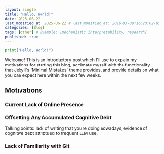 ```yaml
---
layout: single
title: "Hello, World!"
date: 2025-06-22
last_modified_at: 2025-06-22 # last_modified_at: 2016-03-09T16:20:02-05:00
categories: [Blog]
tags: [other] # Example: [mechanistic interpretability, research]
published: true
---
```



```python
print("Hello, World!")
```

Welcome! This is an introductory post which I'll use to explain my motivations for starting this blog, acclimate myself with the functionality that Jekyll's 'Minimal Mistakes' theme provides, and provide details on what you can expect here within the next few weeks.

## Motivations



### Current Lack of Online Presence



### Offsetting Any Accumulated Cognitive Debt

Talking points: lack of writing that you're doing nowadays, evidence of cognitive debt attribtued to frequent LLM use,


### Lack of Familiarity with Git


